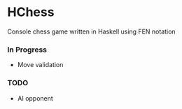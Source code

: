 HChess
======

Console chess game written in Haskell using FEN notation

### In Progress
* Move validation

### TODO
* AI opponent
